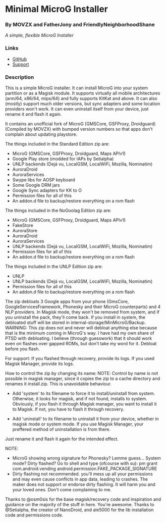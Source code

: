 # Minimal MicroG Installer
### By MOVZX and FatherJony and FriendlyNeighborhoodShane
*A simple, flexible MicroG Installer*

### Links
* [GitHub](https://github.com/FriendlyNeighborhoodShane/MicroG_Packs)
* [Support](https://t.me/joinchat/FyFlS0X2D7f6YNvdxhEsfw)
### Description
This is a simple MicroG installer. It can install MicroG into your system partition or as a Magisk module. It supports virtually all mobile architectures (arm/64, x86/64, mips/64) and fully supports KitKat and above. It can also (mostly) support much older versions, but sync adapters and some location providers won't work. It can even uninstall itself from your device, just rename it and flash it again.

It contains an unofficial fork of MicroG (GMSCore, GSFProxy, Droidguard) (Compiled by MOVZX) with bumped version numbers so that apps don't complain about updating playstore.

The things included in the Standard Edition zip are:
- MicroG (GMSCore, GSFProxy, Droidguard, Maps APIv1)
- Google Play store (modded for IAPs by Setialpha)
- UNLP backends (Dejá vu, LocalGSM, LocalWiFi, Mozilla, Nominatim)
- AuroraDroid
- AuroraServices
- Swype libs for AOSP keyboard
- Some Google DRM jars
- Google Sync adapters for KK to O
- Permission files for all of this
- An addon.d file to backup/restore everything on a rom flash

The things included in the NoGoolag Edition zip are:
- MicroG (GMSCore, GSFProxy, Droidguard, Maps APIv1)
- FakeStore
- AuroraStore
- AuroraDroid
- AuroraServices
- UNLP backends (Dejá vu, LocalGSM, LocalWiFi, Mozilla, Nominatim)
- Permission files for all of this
- An addon.d file to backup/restore everything on a rom flash

The things included in the UNLP Edition zip are:
- UNLP
- UNLP backends (Dejá vu, LocalGSM, LocalWiFi, Mozilla, Nominatim)
- Permission files for all of this
- An addon.d file to backup/restore everything on a rom flash

The zip debloats 3 Google apps from your phone (GmsCore, GoogleServicesFramework, Phonesky and their MicroG counterparts) and 4 NLP providers. In Magisk mode, they won't be removed from system, and if you uninstall the pack, they'll come back. If you install in system, the debloated stuff will be stored in internal-storage/MinMicroG/Backup.
WARNING: This zip does not and never will debloat anything else because that is the minimum coming in MicroG's way. I have had my own share of PTSD with debloating. I believe (through guesswork) that it should work even on flashes over gapped ROMs, but don't take my word for it. Debloat before you flash.

For support:
If you flashed through recovery, provide its logs.
If you used Magisk Manager, provide its logs.

How to control the zip by changing its name:
NOTE: Control by name is not possible in magisk manager, since it copies the zip to a cache directory and renames it install.zip. This is unavoidable behaviour.

- Add 'system' to its filename to force it to install/uninstall from system. Otherwise, it looks for magisk, and if not found, installs to system. Obviously, if you flash it through Magisk manager, you want to install it to Magisk. If not, you have to flash it through recovery.

- Add 'uninstall' to its filename to uninstall it from your device, whether in magisk mode or system mode. If you use Magisk Manager, your preffered method of uninstallation is from there.

Just rename it and flash it again for the intended effect.

NOTE: 
- MicroG showing wrong signature for Phonesky? Lemme guess... System mode? Dirty flashed? Go to shell and type (ofcourse with su): 
pm grant com.android.vending android.permission.FAKE_PACKAGE_SIGNATURE
- Dirty flashing not recommended. you'll mess up all your permissions and may even cause conflicts in app data, leading to crashes. 
The maker does not support or endorse dirty flashing. It will harm you and your loved ones. Don't come complaining to me.

Thanks to @osm0sis for the base magisk/recovery code and inspiration and guidance on the majority of the stuff in here. You're awesome.
Thanks to @Setialpha, the creator of NanoDroid, and ale5000 for the lib installation code and permissions code.
